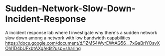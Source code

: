 # Sudden-Network-Slow-Down-Incident-Response
A incident response lab where I investigate why there's a sudden network slow down among a network with low bandwidth capabilities
https://docs.google.com/document/d/1ZM54WyrEWtAG56__7xGaBrlYOsvXOhl1D4bUFxbtAXg/edit?usp=sharing
